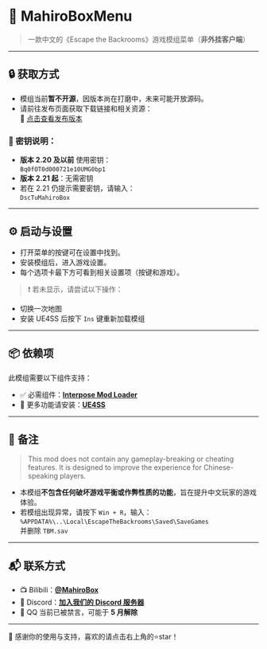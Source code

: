 # 🌟 **MahiroBoxMenu**

> 一款中文的《Escape the Backrooms》游戏模组菜单（**非外挂客户端**）

---

## 🔒 **获取方式**

- 模组当前**暂不开源**，因版本尚在打磨中，未来可能开放源码。  
- 请前往发布页面获取下载链接和相关资源：  
  🔗 [点击查看发布版本](https://github.com/CBEXRP/MahiroBoxMenu/releases)

### 🔑 密钥说明：

- **版本 2.20 及以前** 使用密钥：  
  `Bq0fOT0d000721e10UMG0bp1`
- **版本 2.21 起**：无需密钥  
- 若在 2.21 仍提示需要密钥，请输入：  
  `DscTuMahiroBox`

---

## ⚙️ **启动与设置**

- 打开菜单的按键可在设置中找到。
- 安装模组后，进入游戏设置。
- 每个选项卡最下方可看到相关设置项（按键和游戏）。

> ❗ 若未显示，请尝试以下操作：

- 切换一次地图  
- 安装 UE4SS 后按下 `Ins` 键重新加载模组

---

## 📦 **依赖项**

此模组需要以下组件支持：

- ✅ 必需组件：[**Interpose Mod Loader**](https://www.nexusmods.com/escapethebackrooms/mods/7)
- 🔧 更多功能请安装：[**UE4SS**](https://docs.ue4ss.com/)

---

## 📌 **备注**

> This mod does not contain any gameplay-breaking or cheating features. It is designed to improve the experience for Chinese-speaking players.

- 本模组**不包含任何破坏游戏平衡或作弊性质的功能**，旨在提升中文玩家的游戏体验。
- 若模组出现异常，请按下 `Win + R`，输入：  
  `%APPDATA%\..\Local\EscapeTheBackrooms\Saved\SaveGames`  
  并删除 `TBM.sav`

---

## 📬 **联系方式**

- 📺 Bilibili：[**@MahiroBox**](https://space.bilibili.com/1091949728)  
- 💬 Discord：[**加入我们的 Discord 服务器**](https://discord.gg/jH2kkX28)  
- 🐧 QQ 当前已被禁言，可能于 **5 月解除**

---

🙏 感谢你的使用与支持，喜欢的请点击右上角的⭐star！

